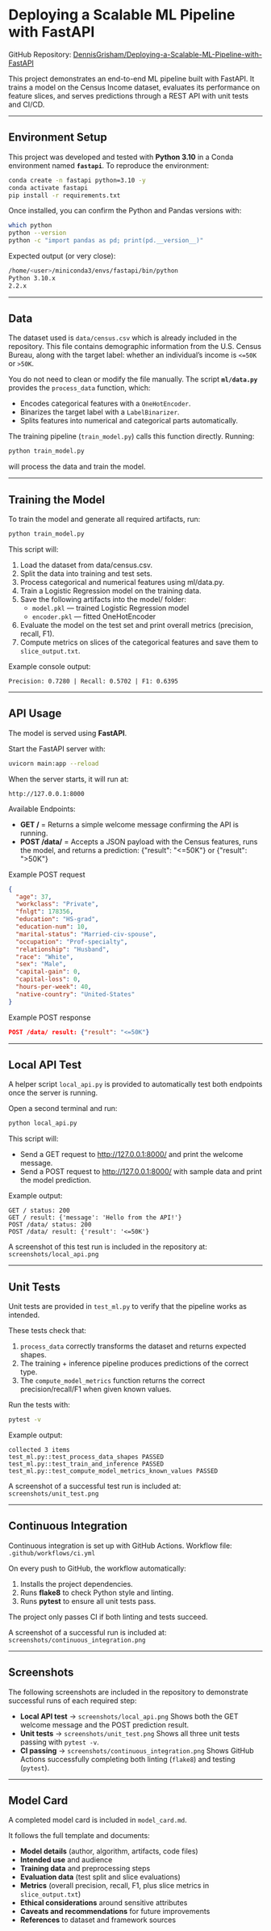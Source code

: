 # Deploying a Scalable ML Pipeline with FastAPI

GitHub Repository: [DennisGrisham/Deploying-a-Scalable-ML-Pipeline-with-FastAPI](https://github.com/DennisGrisham/Deploying-a-Scalable-ML-Pipeline-with-FastAPI)

This project demonstrates an end-to-end ML pipeline built with FastAPI. It trains a model on the Census Income dataset, evaluates its performance on feature slices, and serves predictions through a REST API with unit tests and CI/CD.


---

## Environment Setup

This project was developed and tested with **Python 3.10** in a Conda environment named **`fastapi`**.
To reproduce the environment:

```bash
conda create -n fastapi python=3.10 -y
conda activate fastapi
pip install -r requirements.txt
```

Once installed, you can confirm the Python and Pandas versions with:

```bash
which python
python --version
python -c "import pandas as pd; print(pd.__version__)"
```

Expected output (or very close):

```bash
/home/<user>/miniconda3/envs/fastapi/bin/python
Python 3.10.x
2.2.x
```


---

## Data

The dataset used is `data/census.csv` which is already included in the repository. 
This file contains demographic information from the U.S. Census Bureau, along with the target label: whether an individual’s income is `<=50K` or `>50K`.

You do not need to clean or modify the file manually.
The script **`ml/data.py`** provides the `process_data` function, which:
- Encodes categorical features with a `OneHotEncoder`.
- Binarizes the target label with a `LabelBinarizer`.
- Splits features into numerical and categorical parts automatically.

The training pipeline (`train_model.py`) calls this function directly. Running:

```bash
python train_model.py
```

will process the data and train the model.


---

## Training the Model

To train the model and generate all required artifacts, run:

```bash
python train_model.py
```

This script will:
1. Load the dataset from data/census.csv.
2. Split the data into training and test sets.
3. Process categorical and numerical features using ml/data.py.
4. Train a Logistic Regression model on the training data.
5. Save the following artifacts into the model/ folder:
    - `model.pkl` — trained Logistic Regression model
    - `encoder.pkl` — fitted OneHotEncoder
6. Evaluate the model on the test set and print overall metrics (precision, recall, F1).
7. Compute metrics on slices of the categorical features and save them to `slice_output.txt`.

Example console output:
```
Precision: 0.7280 | Recall: 0.5702 | F1: 0.6395
```


---

## API Usage

The model is served using **FastAPI**.

Start the FastAPI server with:

```bash
uvicorn main:app --reload
```

When the server starts, it will run at:

```
http://127.0.0.1:8000
```

Available Endpoints:
- **GET /** = Returns a simple welcome message confirming the API is running.
- **POST /data/** = Accepts a JSON payload with the Census features, runs the model, and returns a prediction: {"result": "<=50K"} or {"result": ">50K"}

Example POST request

```json
{
  "age": 37,
  "workclass": "Private",
  "fnlgt": 178356,
  "education": "HS-grad",
  "education-num": 10,
  "marital-status": "Married-civ-spouse",
  "occupation": "Prof-specialty",
  "relationship": "Husband",
  "race": "White",
  "sex": "Male",
  "capital-gain": 0,
  "capital-loss": 0,
  "hours-per-week": 40,
  "native-country": "United-States"
}
```

Example POST response

```json
POST /data/ result: {"result": "<=50K"}
```


---

## Local API Test

A helper script `local_api.py` is provided to automatically test both endpoints once the server is running.

Open a second terminal and run:

```bash
python local_api.py
```

This script will:
- Send a GET request to http://127.0.0.1:8000/ and print the welcome message.
- Send a POST request to http://127.0.0.1:8000/ with sample data and print the model prediction.

Example output:

```
GET / status: 200
GET / result: {'message': 'Hello from the API!'}
POST /data/ status: 200
POST /data/ result: {'result': '<=50K'}
```

A screenshot of this test run is included in the repository at:
`screenshots/local_api.png`

---

## Unit Tests

Unit tests are provided in `test_ml.py` to verify that the pipeline works as intended.

These tests check that:
1. `process_data` correctly transforms the dataset and returns expected shapes.
2. The training + inference pipeline produces predictions of the correct type.
3. The `compute_model_metrics` function returns the correct precision/recall/F1 when given known values.

Run the tests with:

```bash
pytest -v
```

Example output:
```
collected 3 items
test_ml.py::test_process_data_shapes PASSED
test_ml.py::test_train_and_inference PASSED
test_ml.py::test_compute_model_metrics_known_values PASSED
```

A screenshot of a successful test run is included at:
`screenshots/unit_test.png`


---

## Continuous Integration

Continuous integration is set up with GitHub Actions.
Workflow file: `.github/workflows/ci.yml`

On every push to GitHub, the workflow automatically:

1. Installs the project dependencies.
2. Runs **flake8** to check Python style and linting.
3. Runs **pytest** to ensure all unit tests pass.

The project only passes CI if both linting and tests succeed.

A screenshot of a successful run is included at: 
`screenshots/continuous_integration.png`


---

## Screenshots

The following screenshots are included in the repository to demonstrate successful runs of each required step:

- **Local API test** → `screenshots/local_api.png`
  Shows both the GET welcome message and the POST prediction result.
- **Unit tests** → `screenshots/unit_test.png`
  Shows all three unit tests passing with `pytest -v`.
- **CI passing** → `screenshots/continuous_integration.png`
  Shows GitHub Actions successfully completing both linting (`flake8`) and testing (`pytest`).


---

## Model Card

A completed model card is included in `model_card.md`.

It follows the full template and documents:
- **Model details** (author, algorithm, artifacts, code files)
- **Intended use** and audience
- **Training data** and preprocessing steps
- **Evaluation data** (test split and slice evaluations)
- **Metrics** (overall precision, recall, F1, plus slice metrics in `slice_output.txt`)
- **Ethical considerations** around sensitive attributes
- **Caveats and recommendations** for future improvements
- **References** to dataset and framework sources
